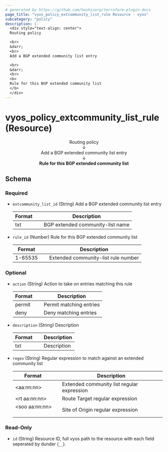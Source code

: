 ```yaml
---
# generated by https://github.com/hashicorp/terraform-plugin-docs
page_title: "vyos_policy_extcommunity_list_rule Resource - vyos"
subcategory: "policy"
description: |-
  <div style="text-align: center">
  Routing policy

  <br>
  &darr;
  <br>
  Add a BGP extended community list entry

  <br>
  &darr;
  <br>
  <b>
  Rule for this BGP extended community list
  </b>
  </div>
---
```


# vyos_policy_extcommunity_list_rule (Resource)

<div style="text-align: center">
Routing policy

<br>
&darr;
<br>
Add a BGP extended community list entry

<br>
&darr;
<br>
<b>
Rule for this BGP extended community list
</b>
</div>



<!-- schema generated by tfplugindocs -->
## Schema

### Required

- `extcommunity_list_id` (String) Add a BGP extended community list entry

    |  Format  &emsp;|  Description                       |
    |----------------|------------------------------------|
    |  txt     &emsp;|  BGP extended community-list name  |
- `rule_id` (Number) Rule for this BGP extended community list

    |  Format   &emsp;|  Description                          |
    |-----------------|---------------------------------------|
    |  1-65535  &emsp;|  Extended community-list rule number  |

### Optional

- `action` (String) Action to take on entries matching this rule

    |  Format  &emsp;|  Description              |
    |----------------|---------------------------|
    |  permit  &emsp;|  Permit matching entries  |
    |  deny    &emsp;|  Deny matching entries    |
- `description` (String) Description

    |  Format  &emsp;|  Description  |
    |----------------|---------------|
    |  txt     &emsp;|  Description  |
- `regex` (String) Regular expression to match against an extended community list

    |  Format                &emsp;|  Description                                 |
    |------------------------------|----------------------------------------------|
    |  &lt;aa:nn:nn&gt;      &emsp;|  Extended community list regular expression  |
    |  &lt;rt aa:nn:nn&gt;   &emsp;|  Route Target regular expression             |
    |  &lt;soo aa:nn:nn&gt;  &emsp;|  Site of Origin regular expression           |

### Read-Only

- `id` (String) Resource ID, full vyos path to the resource with each field seperated by dunder (`__`).
